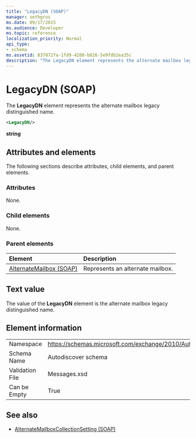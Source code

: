 ```yaml
---
title: "LegacyDN (SOAP)"
manager: sethgros
ms.date: 09/17/2015
ms.audience: Developer
ms.topic: reference
localization_priority: Normal
api_type:
- schema
ms.assetid: 837072fa-1fd9-4288-b826-5e9fdb2ea35c
description: "The LegacyDN element represents the alternate mailbox legacy distinguished name."
---
```


# LegacyDN (SOAP)

The **LegacyDN** element represents the alternate mailbox legacy distinguished name. 
  
```XML
<LegacyDN/>
```

**string**

## Attributes and elements

The following sections describe attributes, child elements, and parent elements.
  
### Attributes

None.
  
### Child elements

None.
  
### Parent elements

|**Element**|**Description**|
|:-----|:-----|
|[AlternateMailbox (SOAP)](alternatemailbox-soap.md) <br/> |Represents an alternate mailbox.  <br/> |
   
## Text value

The value of the **LegacyDN** element is the alternate mailbox legacy distinguished name. 
  
## Element information

|||
|:-----|:-----|
|Namespace  <br/> |https://schemas.microsoft.com/exchange/2010/Autodiscover  <br/> |
|Schema Name  <br/> |Autodiscover schema  <br/> |
|Validation File  <br/> |Messages.xsd  <br/> |
|Can be Empty  <br/> |True  <br/> |
   
## See also

- [AlternateMailboxCollectionSetting (SOAP)](alternatemailboxcollectionsetting-soap.md)

